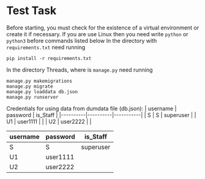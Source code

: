 # Test Task

Before starting, you must check for the existence of a virtual environment or create it if necessary.
If you are use Linux then you need write `python` or `python3` before commands listed below
In the directory with `requirements.txt` need running
``` 
pip install -r requirements.txt
```

In the directory Threads, where is `manage.py` need running
```
manage.py makemigrations
manage.py migrate
manage.py loaddata db.json
manage.py runserver
```

Credentials for using data from dumdata file (db.json):
| username | password | is_Staff  |
|----------|----------|-----------|
|    S     |     S    | superuser |
|    U1    | user1111 |           |
|    U2    | user2222 |           |

| username | password | is_Staff  |
|----------|----------|-----------|
| S        | S        | superuser |
| U1       | user1111 |           |
| U2       | user2222 |           |